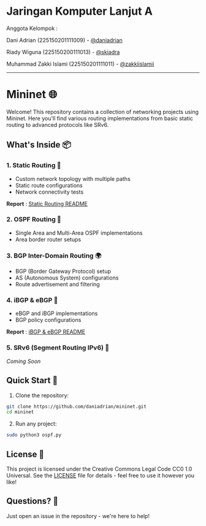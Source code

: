 # Jaringan Komputer Lanjut A
Anggota Kelompok :

Dani Adrian (225150201111009) - [@daniadrian](https://github.com/daniadrian) 

Riady Wiguna (225150200111013) - [@skiadra](https://github.com/Skiadra)

Muhammad Zakki Islami (225150201111011) - [@zakkiislamii](https://github.com/zakkiislamii)

---
# Mininet 🌐

Welcome! This repository contains a collection of networking projects using Mininet. Here you'll find various routing implementations from basic static routing to advanced protocols like SRv6. 

## What's Inside 📦

### 1. Static Routing 🎯
- Custom network topology with multiple paths
- Static route configurations
- Network connectivity tests

**Report** :
[Static Routing README](static-routing-mininet/README.md)

### 2. OSPF Routing 🔄
- Single Area and Multi-Area OSPF implementations
- Area border router setups

### 3. BGP Inter-Domain Routing 🌍
- BGP (Border Gateway Protocol) setup
- AS (Autonomous System) configurations
- Route advertisement and filtering

### 4. iBGP & eBGP 🔗
- eBGP and iBGP implementations
- BGP policy configurations

**Report** :
[iBGP & eBGP README](bgp-routing/README.md)

### 5. SRv6 (Segment Routing IPv6) 🚀
*Coming Soon*

## Quick Start 🚀

1. Clone the repository:
```bash
git clone https://github.com/daniadrian/mininet.git
cd mininet
```

2. Run any project:
```bash
sudo python3 ospf.py
```

## License 📝
This project is licensed under the Creative Commons Legal Code CC0 1.0 Universal. See the [LICENSE](LICENSE) file for details - feel free to use it however you like!

## Questions? 💭
Just open an issue in the repository - we're here to help!
